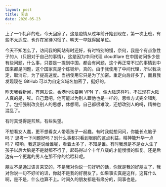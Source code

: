 ```yaml
---
layout: post
title: 闲谈
date: 2020-05-23
---
```


上了一个礼拜的班，今天回家了。这是疫情从过年前开始到现在，第一次上班，有些不太适应，也许在家待习惯了。明天一早就得回单位。

今天不知怎么了，访问我的网站有时还好，有时特别的慢，奈何，我是个有点急性子的人（只限对于自己的事情），这是因为中间代理 cloudflare 在中国访问多少是有些问题，什么事，只要是一提到中国，都会有问题，这个再正常不过的事情到中国来都是问题，这个国家真是个炼钢炉，真的。由于我使用了中间代理，所以我决定，取消它，为了提高速度。当初使用它只是为了加密。重定向后好多了，而且我发现现在 GitHub 可以为自定义域名加密了，挺好的。  

昨天我看新闻，有网友说，香港也快要用 VPN 了，像大陆这样吗，不过现在大陆人真的是，唉。自己蠢吧，他可能以为别人跟他也是一样的，思维方式完全错乱了。包括强制改变别人的思想，休想啊，自己都很难改，还想改别人的吗，精神也混乱了。  

有时真觉得是煎熬，有些失望。  

不想看女人蠢，更不想看女人带着孩子一起蠢。有时我就想问问，你能长点脑子吗？ 思考一下问题好吗？别什么事都只看到眼前的这点利益，精神能升华一点吗？ 哎哟，我这是说给谁呢，看着太多了，不知是谁。有时我想是不是女人生了孩子以后大脑是不是就都不行了，起码得过个十年八载的才能慢慢的恢复。还是后边有一个更蠢的男人在那不停的给喂料呢。  

朋友不是通过语言来交的，不是我对你说一句好听的话，你就是我的好朋友了，我对你说一句不好听的话，你就不是我的好朋友了。如果事实真是这样，这算什么啊，是不是，什么也算不上。时间久的朋友都是有缘分的，同事也是。  
